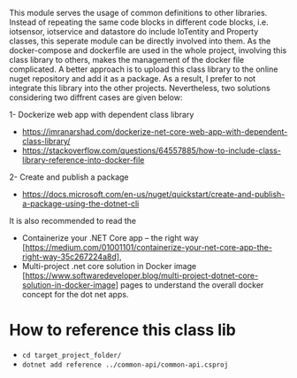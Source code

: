 This module serves the usage of common definitions to other libraries. Instead of repeating the same code blocks in different code blocks, i.e. iotsensor, iotservice and datastore do include IoTentity and Property classes, this seperate module can be directly involved into them. As the docker-compose and dockerfile are used in the whole project, involving this class library to others, makes the management of the docker file complicated. A better approach is to upload this class library to the online nuget repository and add it as a package. As a result, I prefer to not integrate this library into the other projects. Nevertheless, two solutions considering two diffrent cases are given below:

1- Dockerize web app with dependent class library

- https://imranarshad.com/dockerize-net-core-web-app-with-dependent-class-library/
- https://stackoverflow.com/questions/64557885/how-to-include-class-library-reference-into-docker-file

2- Create and publish a package

- https://docs.microsoft.com/en-us/nuget/quickstart/create-and-publish-a-package-using-the-dotnet-cli

It is also recommended to read the 
- Containerize your .NET Core app – the right way [https://medium.com/01001101/containerize-your-net-core-app-the-right-way-35c267224a8d],
- Multi-project .net core solution in Docker image [https://www.softwaredeveloper.blog/multi-project-dotnet-core-solution-in-docker-image]
pages to understand the overall docker concept for the dot net apps.

# How to reference this class lib

- `cd target_project_folder/`
- `dotnet add reference ../common-api/common-api.csproj`
